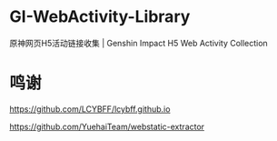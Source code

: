 # GI-WebActivity-Library
原神网页H5活动链接收集 | Genshin Impact H5 Web Activity Collection

# 鸣谢
https://github.com/LCYBFF/lcybff.github.io

https://github.com/YuehaiTeam/webstatic-extractor

